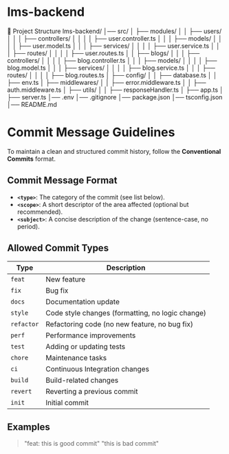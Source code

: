 # lms-backend

📂 Project Structure
lms-backend/
│── src/
│ ├── modules/
│ │ ├── users/
│ │ │ ├── controllers/
│ │ │ │ ├── user.controller.ts
│ │ │ ├── models/
│ │ │ │ ├── user.model.ts
│ │ │ ├── services/
│ │ │ │ ├── user.service.ts
│ │ │ ├── routes/
│ │ │ │ ├── user.routes.ts
│ │ ├── blogs/
│ │ │ ├── controllers/
│ │ │ │ ├── blog.controller.ts
│ │ │ ├── models/
│ │ │ │ ├── blog.model.ts
│ │ │ ├── services/
│ │ │ │ ├── blog.service.ts
│ │ │ ├── routes/
│ │ │ │ ├── blog.routes.ts
│ ├── config/
│ │ ├── database.ts
│ │ ├── env.ts
│ ├── middlewares/
│ │ ├── error.middleware.ts
│ │ ├── auth.middleware.ts
│ ├── utils/
│ │ ├── responseHandler.ts
│ ├── app.ts
│ ├── server.ts
│── .env
│── .gitignore
│── package.json
│── tsconfig.json
│── README.md

# Commit Message Guidelines

To maintain a clean and structured commit history, follow the **Conventional Commits** format.

## **Commit Message Format**

- **`<type>`**: The category of the commit (see list below).
- **`<scope>`**: A short descriptor of the area affected (optional but recommended).
- **`<subject>`**: A concise description of the change (sentence-case, no period).

## **Allowed Commit Types**

| Type       | Description                                      |
| ---------- | ------------------------------------------------ |
| `feat`     | New feature                                      |
| `fix`      | Bug fix                                          |
| `docs`     | Documentation update                             |
| `style`    | Code style changes (formatting, no logic change) |
| `refactor` | Refactoring code (no new feature, no bug fix)    |
| `perf`     | Performance improvements                         |
| `test`     | Adding or updating tests                         |
| `chore`    | Maintenance tasks                                |
| `ci`       | Continuous Integration changes                   |
| `build`    | Build-related changes                            |
| `revert`   | Reverting a previous commit                      |
| `init`     | Initial commit                                   |

## **Examples**

> "feat: this is good commit"
> "this is bad commit"
